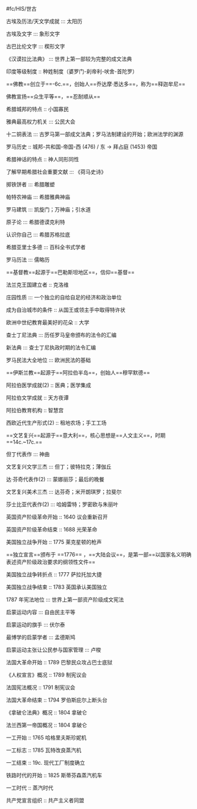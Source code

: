 #fc/HIS/世古

古埃及历法/天文学成就 ::: 太阳历 <!--SR:!2025-06-22,3,250!2025-06-21,1,226-->

古埃及文字 ::: 象形文字 <!--SR:!2025-06-22,3,250!2025-06-22,2,246-->

古巴比伦文字 ::: 楔形文字 <!--SR:!2025-06-22,3,250!2025-06-21,2,249-->

《汉谟拉比法典》 ::: 世界上第一部较为完整的成文法典 <!--SR:!2025-06-22,2,246!2025-06-22,2,246-->

印度等级制度 :: 种姓制度（婆罗门-刹帝利-吠舍-首陀罗）

==佛教==创立于==-6c.==，创始人==乔达摩·悉达多==，称为==释迦牟尼== <!--SR:!2000-01-01,1,250!2025-06-21,1,226!2025-06-21,2,249!2025-06-22,2,246-->

佛教宣扬==众生平等==，==忍耐顺从== <!--SR:!2025-06-21,2,249!2000-01-01,1,250-->

希腊城邦的特点 :: 小国寡民

雅典最高权力机关 ::: 公民大会 <!--SR:!2025-06-21,2,249!2025-06-22,3,250-->

十二铜表法 ::: 古罗马第一部成文法典；罗马法制建设的开始；欧洲法学的渊源 <!--SR:!2025-06-22,2,246!2025-06-22,2,246-->

罗马历史 :: 城邦-共和国-帝国-西 (476) / 东 -> 拜占庭 (1453) 帝国 <!--SR:!2025-06-22,2,246-->

希腊神话的特点 :: 神人同形同性 <!--SR:!2025-06-22,2,246-->

了解早期希腊社会重要文献 ::: 《荷马史诗》 <!--SR:!2025-06-21,2,249!2025-06-22,2,246-->

掷铁饼者 ::: 希腊雕塑 <!--SR:!2025-06-22,3,250!2025-06-22,3,250-->

帕特农神庙 ::: 希腊雅典神庙 <!--SR:!2025-06-21,2,249!2025-06-22,2,229-->

罗马建筑 ::: 凯旋门；万神庙；引水道 <!--SR:!2025-06-22,2,230!2025-06-21,2,249-->

原子论 ::: 希腊德谟克利特 <!--SR:!2025-06-22,2,246!2025-06-22,3,250-->

认识你自己 ::: 希腊苏格拉底 <!--SR:!2025-06-22,2,246!2025-06-22,2,246-->

希腊亚里士多德 ::: 百科全书式学者 <!--SR:!2025-06-21,2,249!2025-06-22,2,229-->

罗马历法 ::: 儒略历 <!--SR:!2000-01-01,1,250!2025-06-21,2,249-->

==基督教==起源于==巴勒斯坦地区==，信仰==基督== <!--SR:!2025-06-21,2,249!2025-06-22,3,250!2025-06-21,2,249-->

法兰克王国建立者 :: 克洛维 <!--SR:!2025-06-21,2,249-->

庄园性质 ::: 一个独立的自给自足的经济和政治单位 <!--SR:!2025-06-22,3,250!2000-01-01,1,250-->

成为自治城市的条件 :: 从国王或领主手中取得特许状 <!--SR:!2025-06-21,2,249-->

欧洲中世纪教育最美好的花朵 :: 大学 <!--SR:!2025-06-21,2,249-->

查士丁尼法典 ::: 历任罗马皇帝颁布的法令的汇编 <!--SR:!2025-06-21,2,249!2025-06-22,2,246-->

新法典 ::: 查士丁尼执政时期的法令汇编 <!--SR:!2025-06-22,2,246!2025-06-22,2,246-->

罗马民法大全地位 ::: 欧洲民法的基础 <!--SR:!2025-06-22,2,229!2025-06-23,4,270-->

==伊斯兰教==起源于==阿拉伯半岛==，创始人==穆罕默德== <!--SR:!2025-06-22,2,246!2025-06-21,1,209!2025-06-21,2,249-->

阿拉伯医学成就(2) :: 医典；医学集成 <!--SR:!2025-06-22,2,229-->

阿拉伯文学成就 :: 天方夜谭 <!--SR:!2025-06-21,2,249-->

阿拉伯教育机构 :: 智慧宫 <!--SR:!2025-06-22,2,246-->

西欧近代生产形式(2) :: 租地农场；手工工场 <!--SR:!2025-06-22,3,250-->

==文艺复兴==起源于==意大利==，核心思想是==人文主义==，时期==14c.~17c.== <!--SR:!2025-06-21,2,249!2000-01-01,1,250!2025-06-21,2,249!2025-06-22,3,250-->

但丁代表作 ::: 神曲 <!--SR:!2025-06-22,2,246!2025-06-22,3,250-->

文艺复兴文学三杰 ::: 但丁；彼特拉克；薄伽丘 <!--SR:!2000-01-01,1,250!2025-06-21,2,249-->

达·芬奇代表作(2) ::: 蒙娜丽莎；最后的晚餐 <!--SR:!2025-06-22,2,246!2025-06-22,3,250-->

文艺复兴美术三杰 ::: 达芬奇；米开朗琪罗；拉斐尔 <!--SR:!2025-06-22,2,229!2000-01-01,1,250-->

莎士比亚代表作(2) ::: 哈姆雷特；罗密欧与朱丽叶 <!--SR:!2025-06-22,2,229!2000-01-01,1,250-->

英国资产阶级革命开始 :: 1640 议会重新召开 <!--SR:!2025-06-21,2,249-->

英国资产阶级革命结束 :: 1688 光荣革命 <!--SR:!2025-06-21,2,249-->

美国独立战争开始 :: 1775 莱克星顿的枪声 <!--SR:!2025-06-22,3,250-->

==独立宣言==颁布于 ==1776== ，==大陆会议==，是第一部==以国家名义明确表述资产阶级政治要求的纲领性文件== <!--SR:!2000-01-01,1,250!2025-06-22,2,230!2000-01-01,1,250!2025-06-22,2,230-->

美国独立战争转折点 :: 1777 萨拉托加大捷 <!--SR:!2025-06-21,1,209-->

美国独立战争结束 :: 1783 英国承认美国独立 <!--SR:!2025-06-21,2,249-->

1787 年宪法地位 ::: 世界上第一部资产阶级成文宪法 <!--SR:!2000-01-01,1,250!2025-06-22,2,246-->

启蒙运动内容 ::: 自由民主平等 <!--SR:!2000-01-01,1,250!2025-06-21,2,249-->

启蒙运动的旗手 ::: 伏尔泰 <!--SR:!2025-06-21,1,209!2025-06-22,2,246-->

最博学的启蒙学者 ::: 孟德斯鸠 <!--SR:!2000-01-01,1,250!2025-06-21,1,209-->

启蒙运动主张让公民参与国家管理 ::: 卢梭 <!--SR:!2025-06-21,2,249!2025-06-21,1,210-->

法国大革命开始 :: 1789 巴黎民众攻占巴士底狱 <!--SR:!2025-06-22,2,246-->

《人权宣言》概况 :: 1789 制宪议会 <!--SR:!2025-06-22,3,250-->

法国宪法概况 :: 1791 制宪议会 <!--SR:!2025-06-22,3,250-->

法国大革命结束 :: 1794 罗伯斯庇尔上断头台 <!--SR:!2025-06-23,4,270-->

《拿破仑法典》概况 :: 1804 拿破仑 <!--SR:!2025-06-22,3,250-->

法兰西第一帝国概况 :: 1804 拿破仑 <!--SR:!2025-06-22,2,246-->

一工开始 :: 1765 哈格里夫斯珍妮机 <!--SR:!2025-06-22,3,250-->

一工标志 :: 1785 瓦特改良蒸汽机 <!--SR:!2025-06-22,3,250-->

一工结束 :: 19c. 现代工厂制度确立 <!--SR:!2025-06-22,2,246-->

铁路时代的开始 :: 1825 斯蒂芬森蒸汽机车 <!--SR:!2025-06-21,2,249-->

一工时代 :: 蒸汽时代 <!--SR:!2025-06-21,2,249-->

共产党宣言组织 :: 共产主义者同盟

